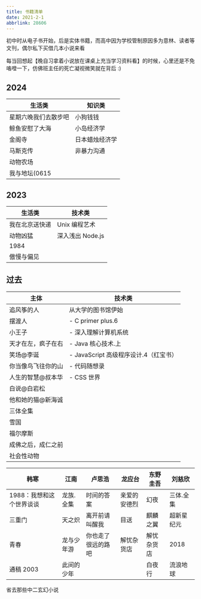 ```yaml
---
title: 书籍清单
date: 2021-2-1
abbrlink: 28606
---
```


初中时从电子书开始，后是实体书籍，而高中因为学校管制原因多为意林、读者等文刊，偶尔私下买借几本小说来看

每当回想起【晚自习拿着小说放在课桌上充当学习资料看】的时候，心里还是不免咯噔一下，仿佛班主任的死亡凝视微笑就在背后 :)

## 2024

| 生活类               | 知识类         |
| -------------------- | -------------- |
| 星期六晚我们去散步吧 | 小狗钱钱       |
| 鲸鱼安慰了大海       | 小岛经济学     |
| 金阁寺               | 日本蜡烛经济学 |
| 马斯克传             | 非暴力沟通     |
| 动物农场             |                |
| 我与地坛(0615        |                |

## 2023

| 生活类         | 技术类           |
| -------------- | ---------------- |
| 我在北京送快递 | Unix 编程艺术    |
| 动物凶猛       | 深入浅出 Node.js |
| 1984           |                  |
| 傲慢与偏见     |                  |

## 过去

| 主体               | 技术类                                |
| ------------------ | ------------------------------------- |
| 追风筝的人         | 从大学的图书馆伊始                    |
| 摆渡人             | - C primer plus.6                     |
| 小王子             | - 深入理解计算机系统                  |
| 天才在左，疯子在右 | - Java 核心技术.上                    |
| 笑场@李诞          | - JavaScript 高级程序设计.4（红宝书） |
| 你当像鸟飞往你的山 | - 代码随想录                          |
| 人生的智慧@叔本华  | - CSS 世界                            |
| 白说@白岩松        |                                       |
| 他和她的猫@新海诚  |                                       |
| 三体全集           |                                       |
| 雪国               |                                       |
| 福尔摩斯           |                                       |
| 成佛之后，成仁之前 |                                       |
| 社会性动物         |                                       |

| 韩寒                     | 江南       | 卢思浩             | 龙应台       | 东野圭吾   | 刘慈欣     |
| ------------------------ | ---------- | ------------------ | ------------ | ---------- | ---------- |
| 1988：我想和这个世界谈谈 | 龙族.全集  | 时间的答案         | 亲爱的安德烈 | 幻夜       | 三体.全集  |
| 三重门                   | 天之炽     | 离开前请叫醒我     | 目送         | 麒麟之翼   | 超新星纪元 |
| 青春                     | 龙与少年游 | 你也走了很远的路吧 | 解忧杂货店   | 解忧杂货店 | 2018       |
| 通稿 2003                | 此间的少年 |                    |              | 白夜行     | 流浪地球   |

省去那些中二玄幻小说
